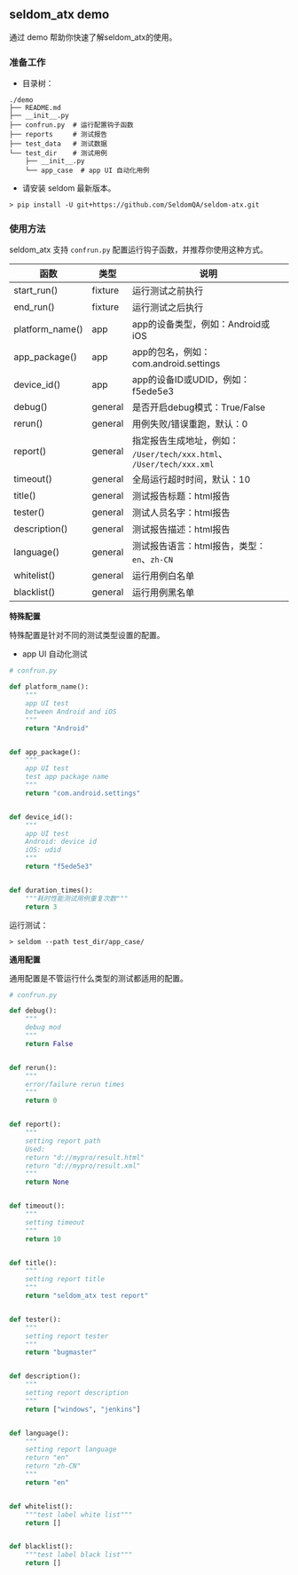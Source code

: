 ## seldom_atx demo

通过 demo 帮助你快速了解seldom_atx的使用。

### 准备工作

* 目录树：

```shell
./demo
├── README.md
├── __init__.py
├── confrun.py  # 运行配置钩子函数
├── reports     # 测试报告
├── test_data   # 测试数据
└── test_dir    # 测试用例
    ├── __init__.py
    └── app_case  # app UI 自动化用例
```

* 请安装 seldom 最新版本。

```shell
> pip install -U git+https://github.com/SeldomQA/seldom-atx.git
```



### 使用方法

seldom_atx 支持 `confrun.py` 配置运行钩子函数，并推荐你使用这种方式。

| 函数             | 类型      | 说明                                                        |
|----------------|---------|-----------------------------------------------------------|
| start_run()    | fixture | 运行测试之前执行                                                  |
| end_run()      | fixture | 运行测试之后执行                                                  |
| platform_name() | app     | app的设备类型，例如：Android或iOS                                   |
| app_package()   | app     | app的包名，例如：com.android.settings                            |
| device_id()     | app     | app的设备ID或UDID，例如：f5ede5e3                                 |
| debug()        | general | 是否开启debug模式：True/False                                    |
| rerun()        | general | 用例失败/错误重跑，默认：0                                            |
| report()       | general | 指定报告生成地址，例如： `/User/tech/xxx.html`、  `/User/tech/xxx.xml` |
| timeout()      | general | 全局运行超时时间，默认：10                                            |
| title()        | general | 测试报告标题：html报告                                             |
| tester()       | general | 测试人员名字：html报告                                             |
| description()  | general | 测试报告描述：html报告                                             |
| language()     | general | 测试报告语言：html报告，类型： `en`、`zh-CN`                            |
| whitelist()    | general | 运行用例白名单                                                   |
| blacklist()    | general | 运行用例黑名单                                                   |


__特殊配置__

特殊配置是针对不同的测试类型设置的配置。

* app UI 自动化测试

```python
# confrun.py

def platform_name():
    """
    app UI test
    between Android and iOS
    """
    return "Android"


def app_package():
    """
    app UI test
    test app package name
    """
    return "com.android.settings"


def device_id():
    """
    app UI test
    Android: device id
    iOS: udid
    """
    return "f5ede5e3"


def duration_times():
    """耗时性能测试用例重复次数"""
    return 3
```

运行测试：

```shell
> seldom --path test_dir/app_case/
```

__通用配置__

通用配置是不管运行什么类型的测试都适用的配置。

```python
# confrun.py

def debug():
    """
    debug mod
    """
    return False


def rerun():
    """
    error/failure rerun times
    """
    return 0


def report():
    """
    setting report path
    Used:
    return "d://mypro/result.html"
    return "d://mypro/result.xml"
    """
    return None


def timeout():
    """
    setting timeout
    """
    return 10


def title():
    """
    setting report title
    """
    return "seldom_atx test report"


def tester():
    """
    setting report tester
    """
    return "bugmaster"


def description():
    """
    setting report description
    """
    return ["windows", "jenkins"]


def language():
    """
    setting report language
    return "en"
    return "zh-CN"
    """
    return "en"


def whitelist():
    """test label white list"""
    return []


def blacklist():
    """test label black list"""
    return []
```

